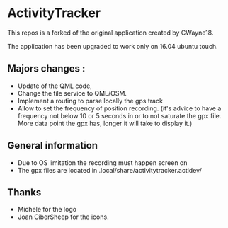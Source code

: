 # ActivityTracker
This repos is a forked of the original application created by CWayne18. 

The application has been upgraded to work only on 16.04 ubuntu touch. 

## Majors changes :
- Update of the QML code,
- Change the tile service to QML/OSM. 
- Implement a routing to parse locally the gps track
- Allow to set the frequency of position recording. (it's advice to have a frequency not below 10 or 5 seconds in or to not saturate the gpx file. More data point the gpx has, longer it will take to display it.)

## General information
 - Due to OS limitation the recording must happen screen on
 - The gpx files are located in .local/share/activitytracker.actidev/
 
 ## Thanks 
  - Michele for the logo
  - Joan CiberSheep for the icons.
